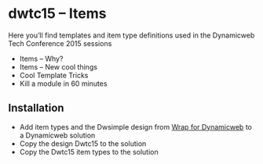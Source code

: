 dwtc15 – Items
==============

Here you’ll find templates and item type definitions used in the Dynamicweb Tech Conference 2015 sessions

* Items – Why?
* Items – New cool things
* Cool Template Tricks
* Kill a module in 60 minutes

Installation
------------

* Add item types and the Dwsimple design from [Wrap for Dynamicweb](http://developer.dynamicweb.com/downloads.aspx) to a Dynamicweb solution
* Copy the design Dwtc15 to the solution
* Copy the Dwtc15 item types to the solution
